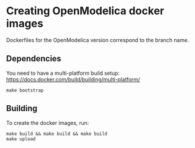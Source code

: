 # Creating OpenModelica docker images

Dockerfiles for the OpenModelica version correspond to the branch name.

## Dependencies

You need to have a multi-platform build setup: https://docs.docker.com/build/building/multi-platform/

```
make bootstrap
```

## Building

To create the docker images, run:

```
make build && make build && make build
make upload
```

